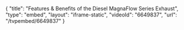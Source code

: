 {
    "title": "Features & Benefits of the Diesel MagnaFlow Series Exhaust",
    "type": "embed",
    "layout": "iframe-static",
    "videoId": "6649837",
    "url": "\/tvpembed\/6649837"
}